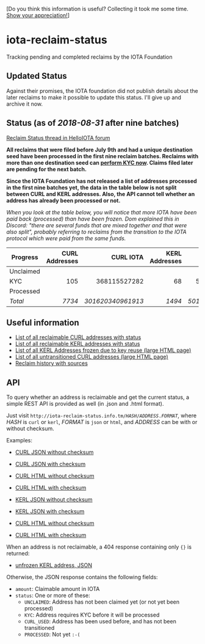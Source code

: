 [Do you think this information is useful? Collecting it took me some time. [Show your appreciation!](https://github.com/schierlm/donate-iota)]

# iota-reclaim-status
Tracking pending and completed reclaims by the IOTA Foundation

## Updated Status

Against their promises, the IOTA foundation did not publish details about the later reclaims to make it possible to update this status.
I'll give up and archive it now.

## Status (as of *2018-08-31* after nine batches)

[Reclaim Status thread in HelloIOTA forum](https://forum.helloiota.com/1242/Reclaim-Status)

**All reclaims that were filed before July 9th and had a unique destination seed have been processed in the first nine
reclaim batches. Reclaims with more than one destination seed can
[perform KYC now](https://blog.iota.org/iota-reclaim-identification-verification-process-e316647e06e6).
Claims filed later are pending for the next batch.**

**Since the IOTA Foundation has not released a list of addresses processed in the first nine batches yet,
the data in the table below is not split between CURL and KERL addresses. Also, the API cannot tell whether
an address has already been processed or not.**

*When you look at the table below, you will notice that more IOTA have been paid back (processed) than have been
frozen. Dom explained this in Discord: "there are several funds that are mixed together and that were also split",
probably referring to reclaims from the transition to the IOTA protocol which were paid from the same funds.*

| Progress    | CURL Addresses |         CURL IOTA | KERL Addresses |        KERL IOTA | Total Addresses |        Total IOTA |
| ---------   | --------------:| -----------------:| --------------:| ----------------:| ---------------:| -----------------:|
| Unclaimed   |                |                   |                |                  |           6572  |  -60445571724893  |
| KYC         |           105  |     368115527282  |            68  |    551295183153  |            173  |     919410710435  |
| Processed   |                |                   |                |                  |           2483  |  411289678100562  |
| *Total*     |         *7734* | *301620340961913* |         *1494* | *50143176124191* |          *9228* | *351763517086104* |


## Useful information

- [List of all reclaimable CURL addresses with status](curl.tsv)
- [List of all reclaimable KERL addresses with status](kerl.tsv)
- [List of all KERL Addresses frozen due to key reuse (large HTML page)](http://iota-reclaim-status.info.tm/key_reuse.html)
- [List of all untransitioned CURL addresses (large HTML page)](http://iota-reclaim-status.info.tm/untransitioned_curl.html)
- [Reclaim history with sources](history/0000-RECLAIM-HISTORY.md)


## API

To query whether an address is reclaimable and get the current status, a simple REST API is provided as well (in .json and .html format).

Just visit <code>http:<b></b>//iota-reclaim-status.info.tm/<i>HASH</i>/<i>ADDRESS</i>.<i>FORMAT</i></code>, 
where *HASH* is `curl` or `kerl`, *FORMAT* is `json` or `html`, and *ADDRESS* can be with or without checksum.

Examples:

- [CURL JSON without checksum](http://iota-reclaim-status.info.tm/curl/TANGLE999999999999999999999999999999999999999999999999999999999999999999999999999.json)
- [CURL JSON with checksum](http://iota-reclaim-status.info.tm/curl/TANGLE999999999999999999999999999999999999999999999999999999999999999999999999999NTOSCJZ9S.json)
- [CURL HTML without checksum](http://iota-reclaim-status.info.tm/curl/TANGLE999999999999999999999999999999999999999999999999999999999999999999999999999.html)
- [CURL HTML with checksum](http://iota-reclaim-status.info.tm/curl/TANGLE999999999999999999999999999999999999999999999999999999999999999999999999999NTOSCJZ9S.html)

- [KERL JSON without checksum](http://iota-reclaim-status.info.tm/kerl/999999999999999999999999999999999999999999999999999999999999999999999999999999999.json)
- [KERL JSON with checksum](http://iota-reclaim-status.info.tm/kerl/999999999999999999999999999999999999999999999999999999999999999999999999999999999A9BEONKZW.json)
- [CURL HTML without checksum](http://iota-reclaim-status.info.tm/kerl/999999999999999999999999999999999999999999999999999999999999999999999999999999999.html)
- [CURL HTML with checksum](http://iota-reclaim-status.info.tm/kerl/999999999999999999999999999999999999999999999999999999999999999999999999999999999A9BEONKZW.html)

When an address is not reclaimable, a 404 response containing only `{}` is returned:

- [unfrozen KERL address, JSON](http://iota-reclaim-status.info.tm/kerl/AAAAAAAAAAAAAAAAAAAAAAAAAAAAAAAAAAAAAAAAAAAAAAAAAAAAAAAAAAAAAAAAAAAAAAAAAAAAAAAAA.json)

Otherwise, the JSON response contains the following fields:

- `amount`: Claimable amount in IOTA
- `status`: One or more of these:
  - `UNCLAIMED`: Address has not been claimed yet (or not yet been processed)
  - `KYC`: Address requires KYC before it will be processed
  - `CURL_USED`: Address has been used before, and has not been transitioned
  - `PROCESSED`: Not yet `:-(`
